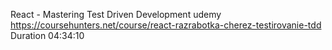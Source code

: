 React - Mastering Test Driven Development
udemy
https://coursehunters.net/course/react-razrabotka-cherez-testirovanie-tdd
Duration 04:34:10
